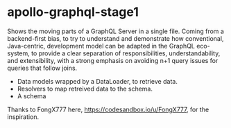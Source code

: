 # apollo-graphql-stage1

Shows the moving parts of a GraphQL Server in a single file.  Coming from a backend-first bias, to try to understand and demonstrate how conventional, Java-centric, development model can be adapted in the GraphQL eco-system, to provide a clear separation of responsibilities, understandability, and extensibility, with a strong emphasis on avoiding n+1 query issues for queries that follow joins.
- Data models wrapped by a DataLoader, to retrieve data.
- Resolvers to map retreived data to the schema.
- A schema

Thanks to FongX777 here, https://codesandbox.io/u/FongX777, for the inspiration.
